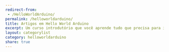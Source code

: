 ```yaml
---
redirect-from: 
 - /HelloWorldArduino/
permalink: /helloworldarduino/
title: Artigos em Hello World Arduino
excerpt: Um curso introdutório que você aprende tudo que precisa para inciar seus projetos com o Arduino, aqui estão os post relativo a este curso.
layout: categorylist
category: helloworldarduino
share: true 
---
```




